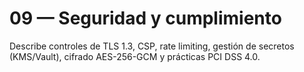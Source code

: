 # 09 — Seguridad y cumplimiento

Describe controles de TLS 1.3, CSP, rate limiting, gestión de secretos (KMS/Vault), cifrado AES-256-GCM y prácticas PCI DSS 4.0.
